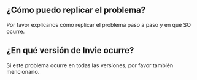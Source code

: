 ## ¿Cómo puedo replicar el problema?
Por favor explícanos cómo replicar el problema paso a paso y en qué SO ocurre.
## ¿En qué versión de Invie ocurre?
Si este problema ocurre en todas las versiones, por favor también mencionarlo.
